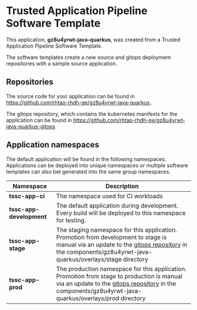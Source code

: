 # Trusted Application Pipeline Software Template

This application, **gz8u4yrwt-java-quarkus**, was created from a Trusted Application Pipeline Software Template.

The software templates create a new source and gitops deployment repositories with a sample source application. 

## Repositories

The source code for your application can be found in [https://github.com/rhtap-rhdh-qe/gz8u4yrwt-java-quarkus ](https://github.com/rhtap-rhdh-qe/gz8u4yrwt-java-quarkus ).
 
The gitops repository, which contains the kubernetes manifests for the application can be found in 
[https://github.com/rhtap-rhdh-qe/gz8u4yrwt-java-quarkus-gitops ](https://github.com/rhtap-rhdh-qe/gz8u4yrwt-java-quarkus-gitops ) 

## Application namespaces 

The default application will be found in the following namespaces. Applications can be deployed into unique namespaces or multiple software templates can also bet generated into the same group namespaces.  

|  Namespace   |  Description   |  
| -------- | -------- |
| **tssc-app-ci** | The namespace used for CI workloads |
| **tssc-app-development** | The default application during development. Every build will be deployed to this namespace for testing. |
| **tssc-app-stage** | The staging namespace for this application. Promotion from development to stage is manual via an update to the [gitops repository](https://github.com/rhtap-rhdh-qe/gz8u4yrwt-java-quarkus-gitops ) in the components/gz8u4yrwt-java-quarkus/overlays/stage directory |
| **tssc-app-prod** | The production namespace for this application. Promotion from stage to production is manual via an update to the [gitops repository](https://github.com/rhtap-rhdh-qe/gz8u4yrwt-java-quarkus-gitops ) in the components/gz8u4yrwt-java-quarkus/overlays/prod directory |